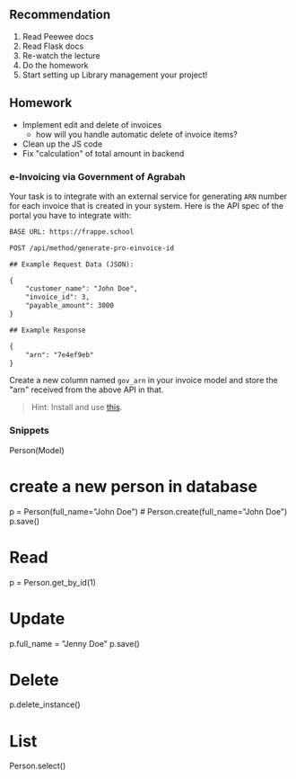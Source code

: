 ## Recommendation

1. Read Peewee docs
2. Read Flask docs
3. Re-watch the lecture
4. Do the homework
5. Start setting up Library management your project!

## Homework

<!-- * Implement edit and delete of customers -->
* Implement edit and delete of invoices
  * how will you handle automatic delete of invoice items?
* Clean up the JS code
* Fix "calculation" of total amount in backend

### e-Invoicing via Government of Agrabah

Your task is to integrate with an external service for generating `ARN` number for each invoice that is created in your system. Here is the API spec of the portal you have to integrate with:

```txt
BASE URL: https://frappe.school

POST /api/method/generate-pro-einvoice-id

## Example Request Data (JSON):

{
    "customer_name": "John Doe",
    "invoice_id": 3,
    "payable_amount": 3000
}

## Example Response

{
    "arn": "7e4ef9eb"
}
```

Create a new column named `gov_arn` in your invoice model and store the "arn" received from the above API in that.

> Hint: Install and use [this](https://pypi.org/project/requests/).

### Snippets

Person(Model)

# create a new person in database

p = Person(full_name="John Doe") # Person.create(full_name="John Doe")
p.save()

# Read

p = Person.get_by_id(1)

# Update

p.full_name = "Jenny Doe"
p.save()

# Delete

p.delete_instance()

# List

Person.select()
